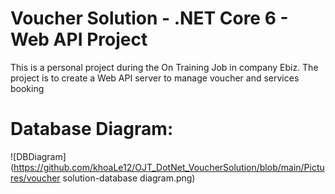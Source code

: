 # Voucher Solution - .NET Core 6 - Web API Project
This is a personal project during the On Training Job in company Ebiz. The project is to create a Web API server to manage voucher and services booking

# Database Diagram:
![DBDiagram](https://github.com/khoaLe12/OJT_DotNet_VoucherSolution/blob/main/Pictures/voucher solution-database diagram.png)

